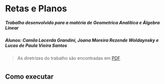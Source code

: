 # Retas e Planos
##### Trabalho desenvolvido para a matéria de Geometrica Analítica e Álgebra Linear
##### Alunos: Camila Lacerda Grandini, Joana Moreira Rezende Woldaynsky e Lucas de Paula Vieira Santos

> As diretrizes do trabalho são encontradas em [PDF](https://pucminas.instructure.com/courses/161281/files/9668996?wrap=1)

#
## Como executar
